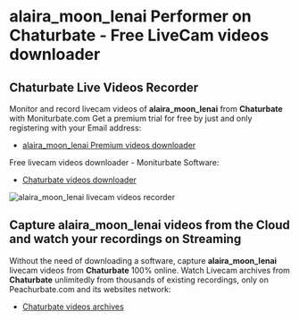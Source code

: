 # alaira_moon_lenai Performer on Chaturbate - Free LiveCam videos downloader

## Chaturbate Live Videos Recorder

Monitor and record livecam videos of **alaira_moon_lenai** from **Chaturbate** with Moniturbate.com
Get a premium trial for free by just and only registering with your Email address:
* [alaira_moon_lenai Premium videos downloader](https://moniturbate.com/request-demo-licence-key.html)

Free livecam videos downloader - Moniturbate Software:
* [Chaturbate videos downloader](https://moniturbate.com/moniturbate-download-software.html)

![alaira_moon_lenai livecam videos recorder](https://peachurnet.com/templates/moniturbate-software.png)


## Capture alaira_moon_lenai videos from the Cloud and watch your recordings on Streaming

Without the need of downloading a software, capture **alaira_moon_lenai** livecam videos from **Chaturbate** 100% online.
Watch Livecam archives from **Chaturbate** unlimitedly from thousands of existing recordings, only on Peachurbate.com and its websites network:
* [Chaturbate videos archives](https://peachurnet.com/)